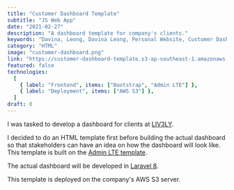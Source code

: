 ```yaml
---
title: "Customer Dashboard Template"
subtitle: "JS Web App"
date: "2021-02-27"
description: "A dashboard template for company's clients."
keywords: "Davina, Leong, Davina Leong, Personal Website, Customer Dashboard, Customer Dashboard Template, Frontend, HTML, CSS, Bootstrap 4, Admin LTE, AWS S3"
category: "HTML"
image: "customer-dashboard.png"
link: "https://customer-dashboard-template.s3-ap-southeast-1.amazonaws.com/dashboard.html"
featured: false
technologies:
  [
    { label: "Frontend", items: ["Bootstrap", "Admin LTE"] },
    { label: "Deployment", items: ["AWS S3"] },
  ]
draft: 0
---
```


I was tasked to develop a dashboard for clients at [LIV3LY](https://liv3ly.com/).

I decided to do an HTML template first before building the actual dashboard so that stakeholders can have an idea on how the dashboard will look like. This template is built on the [Admin LTE template](https://adminlte.io/themes/AdminLTE/index2.html).

The actual dashboard will be developed in [Laravel 8](https://laravel.com/).

This template is deployed on the company's AWS S3 server.
